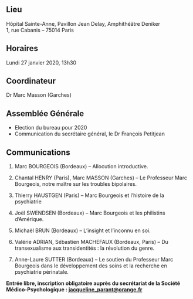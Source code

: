 ## Lieu
Hôpital Sainte-Anne, Pavillon Jean Delay, Amphithéâtre Deniker    
1, rue Cabanis – 75014 Paris

## Horaires
Lundi 27 janvier 2020, 13h30

## Coordinateur
Dr Marc Masson (Garches)

## Assemblée Générale
- Election du bureau pour 2020
- Communication du secrétaire général, le Dr François Petitjean

## Communications

1.	Marc BOURGEOIS (Bordeaux) – Allocution introductive.

2.	Chantal HENRY (Paris), Marc MASSON (Garches) – Le Professeur Marc Bourgeois, notre maître sur les troubles bipolaires.

3.	Thierry HAUSTGEN (Paris) – Marc Bourgeois et l’histoire de la psychiatrie

4.	Joël SWENDSEN (Bordeaux) – Marc Bourgeois et les philistins d’Amérique.

5.	Michaël BRUN (Bordeaux) – L’insight et l’inconnu en soi.

6.	Valérie ADRIAN, Sébastien MACHEFAUX (Bordeaux, Paris) – Du transexualisme aux transidentités : la révolution du genre.

7.	Anne-Laure SUTTER (Bordeaux) – Le soutien du Professeur Marc Bourgeois dans le développement des soins et la recherche en psychiatrie périnatale.

**Entrée libre, inscription obligatoire auprès du secrétariat de la Société Médico-Psychologique : jacqueline_parant@orange.fr**
